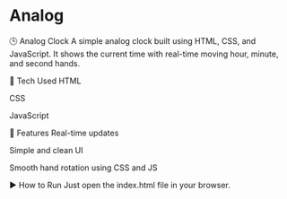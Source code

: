 # Analog
🕒 Analog Clock
A simple analog clock built using HTML, CSS, and JavaScript. It shows the current time with real-time moving hour, minute, and second hands.

🔧 Tech Used
HTML

CSS

JavaScript

📌 Features
Real-time updates

Simple and clean UI

Smooth hand rotation using CSS and JS

▶️ How to Run
Just open the index.html file in your browser.
